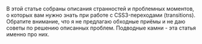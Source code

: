 В этой статье собраны описания странностей и проблемных моментов, о которых вам 
нужно знать при работе с CSS3-переходами (transitions). 
Обратите внимание, что я не предлагаю обходные приёмы и не даю советы 
по решению описанных проблем. Подводные камни - эта статья именно про них. 
